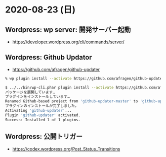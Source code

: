 # 2020-08-23 (日)

## Wordpress: wp server: 開発サーバー起動

- https://developer.wordpress.org/cli/commands/server/


## Wordpress: Github Updator

- https://github.com/afragen/github-updater


~~~bash
% wp plugin install --activate https://github.com/afragen/github-updater/archive/master.zip
~~~

~~~zsh
$ ../../bin/wp-cli.phar plugin install --activate https://github.com/afragen/github-updater/archive/master.zip
パッケージを展開しています…
プラグインをインストールしています…
Renamed Github-based project from 'github-updater-master' to 'github-updater'.
プラグインのインストールが完了しました。
Activating 'github-updater'...
Plugin 'github-updater' activated.
Success: Installed 1 of 1 plugins.
~~~


## Wordpress: 公開トリガー

- https://codex.wordpress.org/Post_Status_Transitions